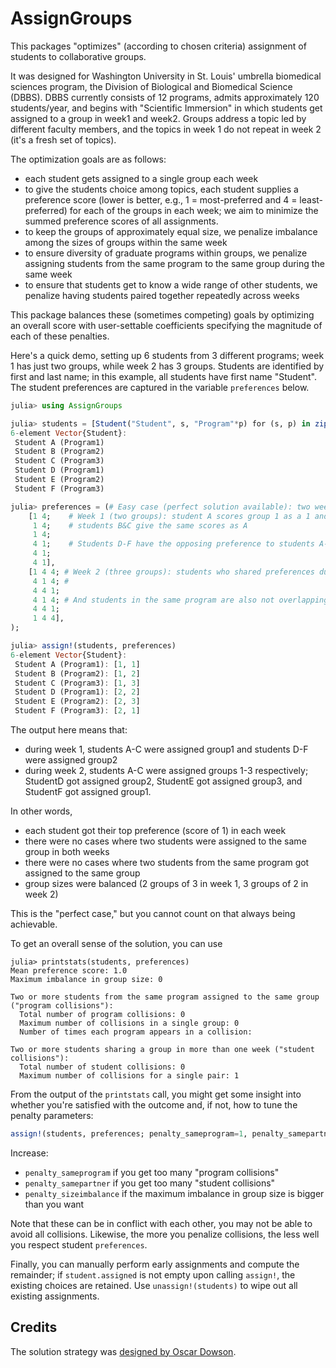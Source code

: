 # AssignGroups

This packages "optimizes" (according to chosen criteria) assignment of students to collaborative groups.

It was designed for Washington University in St. Louis' umbrella biomedical sciences program, the
Division of Biological and Biomedical Science (DBBS). DBBS currently consists of 12 programs, admits approximately
120 students/year, and begins with "Scientific Immersion" in which students get assigned to a group in week1 and week2.
Groups address a topic led by different faculty members, and the topics in week 1 do not repeat in week 2 (it's a fresh set of topics).

The optimization goals are as follows:

- each student gets assigned to a single group each week
- to give the students choice among topics, each student supplies a preference score (lower is better, e.g., 1 = most-preferred and 4 = least-preferred) for each of the groups in each week; we aim to minimize the summed preference scores of all assignments.
- to keep the groups of approximately equal size, we penalize imbalance among the sizes of groups within the same week
- to ensure diversity of graduate programs within groups, we penalize assigning students from the same program to the same group during the same week
- to ensure that students get to know a wide range of other students, we penalize having students paired together repeatedly across weeks

This package balances these (sometimes competing) goals by optimizing an overall score with user-settable coefficients specifying the magnitude of each of these penalties.

Here's a quick demo, setting up 6 students from 3 different programs; week 1 has just two groups, while week 2 has 3 groups.
Students are identified by first and last name; in this example, all students have first name "Student".
The student preferences are captured in the variable `preferences` below.

```julia
julia> using AssignGroups

julia> students = [Student("Student", s, "Program"*p) for (s, p) in zip('A':'F', "123123")]
6-element Vector{Student}:
 Student A (Program1)
 Student B (Program2)
 Student C (Program3)
 Student D (Program1)
 Student E (Program2)
 Student F (Program3)

julia> preferences = (# Easy case (perfect solution available): two weeks, students have disjoint preferences
    [1 4;    # Week 1 (two groups): student A scores group 1 as a 1 and group 2 as a 4
     1 4;    # students B&C give the same scores as A
     1 4;
     4 1;    # Students D-F have the opposing preference to students A-C
     4 1;
     4 1],
    [1 4 4; # Week 2 (three groups): students who shared preferences during week 1 are non-overlapping
     4 1 4; #
     4 4 1;
     4 1 4; # And students in the same program are also not overlapping
     4 4 1;
     1 4 4],
);

julia> assign!(students, preferences)
6-element Vector{Student}:
 Student A (Program1): [1, 1]
 Student B (Program2): [1, 2]
 Student C (Program3): [1, 3]
 Student D (Program1): [2, 2]
 Student E (Program2): [2, 3]
 Student F (Program3): [2, 1]
```

The output here means that:
- during week 1, students A-C were assigned group1 and students D-F were assigned group2
- during week 2, students A-C were assigned groups 1-3 respectively; StudentD got assigned group2,
  StudentE got assigned group3, and StudentF got assigned group1.

In other words,
- each student got their top preference (score of 1) in each week
- there were no cases where two students were assigned to the same group in both weeks
- there were no cases where two students from the same program got assigned to the same group
- group sizes were balanced (2 groups of 3 in week 1, 3 groups of 2 in week 2)

This is the "perfect case," but you cannot count on that always being achievable.

To get an overall sense of the solution, you can use

```
julia> printstats(students, preferences)
Mean preference score: 1.0
Maximum imbalance in group size: 0

Two or more students from the same program assigned to the same group ("program collisions"):
  Total number of program collisions: 0
  Maximum number of collisions in a single group: 0
  Number of times each program appears in a collision:

Two or more students sharing a group in more than one week ("student collisions"):
  Total number of student collisions: 0
  Maximum number of collisions for a single pair: 1
```

From the output of the `printstats` call, you might get some insight into whether you're satisfied with the outcome and, if not, how to tune the penalty parameters:

```julia
assign!(students, preferences; penalty_sameprogram=1, penalty_samepartner=1, penalty_sizeimbalance=1)
```

Increase:

- `penalty_sameprogram` if you get too many "program collisions"
- `penalty_samepartner` if you get too many "student collisions"
- `penalty_sizeimbalance` if the maximum imbalance in group size is bigger than you want

Note that these can be in conflict with each other, you may not be able to avoid all collisions.
Likewise, the more you penalize collisions, the less well you respect student `preferences`.

Finally, you can manually perform early assignments and compute the remainder; if `student.assigned` is not empty upon calling `assign!`, the existing choices are retained. Use `unassign!(students)` to wipe out all existing assignments.

## Credits

The solution strategy was [designed by Oscar Dowson](https://discourse.julialang.org/t/matrix-assignment-problem-performance-advice/102601/10?u=tim.holy). 
